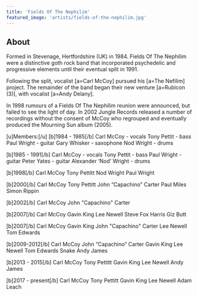 ```yaml
---
title: 'Fields Of The Nephilim'
featured_image: 'artists/fields-of-the-nephilim.jpg'
---
```


## About

Formed in Stevenage, Hertfordshire (UK) in 1984. Fields Of The Nephilim were a distinctive goth rock band that incorporated psychedelic and progressive elements until their eventual split in 1991.

Following the split, vocalist [a=Carl McCoy] pursued his [a=The Nefilim] project. The remainder of the band began their new venture [a=Rubicon (3)], with vocalist [a=Andy Delany].

In 1998 rumours of a Fields Of The Nephilim reunion were announced, but failed to see the light of day. In 2002 Jungle Records released a number of recordings without the consent of McCoy who regrouped and eventually produced the Mourning Sun album (2005).

[u]Members:[/u]
[b]1984 - 1985[/b]
Carl McCoy - vocals
Tony Pettit - bass
Paul Wright - guitar
Gary Whisker - saxophone
Nod Wright - drums

[b]1985 - 1991[/b]
Carl McCoy - vocals
Tony Pettit - bass
Paul Wright - guitar
Peter Yates - guitar
Alexander ‘Nod’ Wright - drums

[b]1998[/b]
Carl McCoy
Tony Pettitt
Nod Wright
Paul Wright

[b]2000[/b]
Carl McCoy
Tony Pettitt
John “Capachino” Carter
Paul Miles
Simon Rippin

[b]2002[/b]
Carl McCoy
John "Capachino" Carter

[b]2007[/b]
Carl McCoy
Gavin King
Lee Newell
Steve Fox Harris
Giz Butt

[b]2007[/b]
Carl McCoy
Gavin King
John "Capachino" Carter
Lee Newell
Tom Edwards

[b]2009-2012[/b]
Carl McCoy
John “Capachino” Carter
Gavin King
Lee Newell
Tom Edwards
Snake
Andy James

[b]2013 - 2015[/b]
Carl McCoy
Tony Pettitt
Gavin King
Lee Newell
Andy James

[b]2017 - present[/b]
Carl McCoy
Tony Pettitt
Gavin King
Lee Newell
Adam Leach
